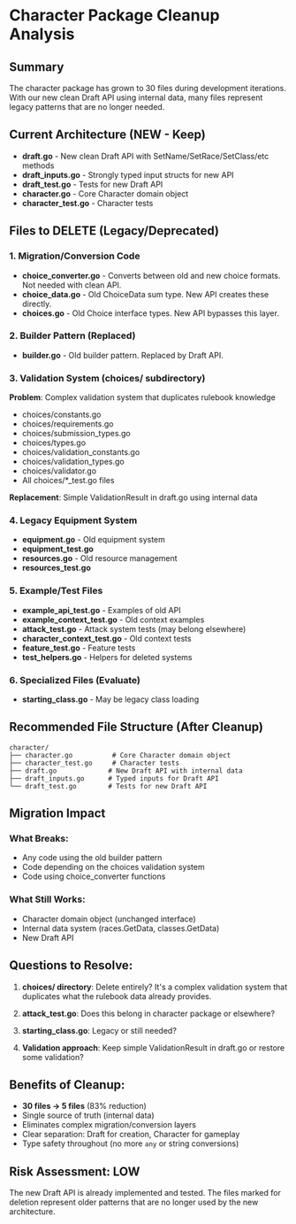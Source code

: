 # Character Package Cleanup Analysis

## Summary
The character package has grown to 30 files during development iterations. With our new clean Draft API using internal data, many files represent legacy patterns that are no longer needed.

## Current Architecture (NEW - Keep)
- **draft.go** - New clean Draft API with SetName/SetRace/SetClass/etc methods
- **draft_inputs.go** - Strongly typed input structs for new API  
- **draft_test.go** - Tests for new Draft API
- **character.go** - Core Character domain object
- **character_test.go** - Character tests

## Files to DELETE (Legacy/Deprecated)

### 1. Migration/Conversion Code
- **choice_converter.go** - Converts between old and new choice formats. Not needed with clean API.
- **choice_data.go** - Old ChoiceData sum type. New API creates these directly.
- **choices.go** - Old Choice interface types. New API bypasses this layer.

### 2. Builder Pattern (Replaced)
- **builder.go** - Old builder pattern. Replaced by Draft API.

### 3. Validation System (choices/ subdirectory)
**Problem**: Complex validation system that duplicates rulebook knowledge
- choices/constants.go
- choices/requirements.go  
- choices/submission_types.go
- choices/types.go
- choices/validation_constants.go
- choices/validation_types.go
- choices/validator.go
- All choices/*_test.go files

**Replacement**: Simple ValidationResult in draft.go using internal data

### 4. Legacy Equipment System  
- **equipment.go** - Old equipment system
- **equipment_test.go**
- **resources.go** - Old resource management
- **resources_test.go**

### 5. Example/Test Files
- **example_api_test.go** - Examples of old API
- **example_context_test.go** - Old context examples
- **attack_test.go** - Attack system tests (may belong elsewhere)
- **character_context_test.go** - Old context tests
- **feature_test.go** - Feature tests
- **test_helpers.go** - Helpers for deleted systems

### 6. Specialized Files (Evaluate)
- **starting_class.go** - May be legacy class loading

## Recommended File Structure (After Cleanup)

```
character/
├── character.go          # Core Character domain object
├── character_test.go     # Character tests  
├── draft.go             # New Draft API with internal data
├── draft_inputs.go      # Typed inputs for Draft API
└── draft_test.go        # Tests for new Draft API
```

## Migration Impact

### What Breaks:
- Any code using the old builder pattern
- Code depending on the choices validation system
- Code using choice_converter functions

### What Still Works:
- Character domain object (unchanged interface)
- Internal data system (races.GetData, classes.GetData)
- New Draft API

## Questions to Resolve:

1. **choices/ directory**: Delete entirely? It's a complex validation system that duplicates what the rulebook data already provides.

2. **attack_test.go**: Does this belong in character package or elsewhere?

3. **starting_class.go**: Legacy or still needed?

4. **Validation approach**: Keep simple ValidationResult in draft.go or restore some validation?

## Benefits of Cleanup:
- **30 files → 5 files** (83% reduction)
- Single source of truth (internal data)
- Eliminates complex migration/conversion layers
- Clear separation: Draft for creation, Character for gameplay
- Type safety throughout (no more `any` or string conversions)

## Risk Assessment: LOW
The new Draft API is already implemented and tested. The files marked for deletion represent older patterns that are no longer used by the new architecture.
